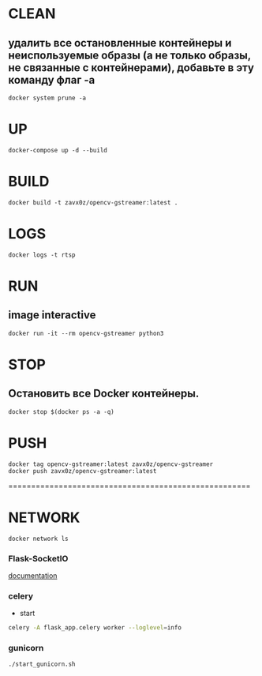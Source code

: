 # CLEAN

## удалить все остановленные контейнеры и неиспользуемые образы (а не только образы, не связанные с контейнерами), добавьте в эту команду флаг -a

```shell
docker system prune -a
```

# UP

```shell
docker-compose up -d --build
```

# BUILD

```shell
docker build -t zavx0z/opencv-gstreamer:latest .
```

# LOGS

```shell
docker logs -t rtsp
```

# RUN

## image interactive

```shell
docker run -it --rm opencv-gstreamer python3
```

# STOP

## Остановить все Docker контейнеры.

```shell
docker stop $(docker ps -a -q)
```

# PUSH

```shell
docker tag opencv-gstreamer:latest zavx0z/opencv-gstreamer
docker push zavx0z/opencv-gstreamer:latest
```

=====================================================

# NETWORK

```shell
docker network ls
```

### Flask-SocketIO

[documentation](https://flask-socketio.readthedocs.io/en/latest/)

### celery

* start

```bash
celery -A flask_app.celery worker --loglevel=info
```

### gunicorn

```bash
./start_gunicorn.sh 
```
